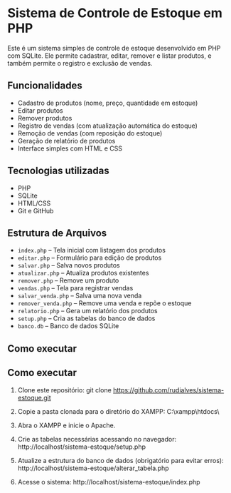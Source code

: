 # Sistema de Controle de Estoque em PHP

Este é um sistema simples de controle de estoque desenvolvido em PHP com SQLite. Ele permite cadastrar, editar, remover e listar produtos, e também permite o registro e exclusão de vendas.

## Funcionalidades

- Cadastro de produtos (nome, preço, quantidade em estoque)
- Editar produtos
- Remover produtos
- Registro de vendas (com atualização automática do estoque)
- Remoção de vendas (com reposição do estoque)
- Geração de relatório de produtos
- Interface simples com HTML e CSS

## Tecnologias utilizadas

- PHP
- SQLite
- HTML/CSS
- Git e GitHub

## Estrutura de Arquivos

- `index.php` – Tela inicial com listagem dos produtos
- `editar.php` – Formulário para edição de produtos
- `salvar.php` – Salva novos produtos
- `atualizar.php` – Atualiza produtos existentes
- `remover.php` – Remove um produto
- `vendas.php` – Tela para registrar vendas
- `salvar_venda.php` – Salva uma nova venda
- `remover_venda.php` – Remove uma venda e repõe o estoque
- `relatorio.php` – Gera um relatório dos produtos
- `setup.php` – Cria as tabelas do banco de dados
- `banco.db` – Banco de dados SQLite

## Como executar

## Como executar

1. Clone este repositório:
   git clone https://github.com/rudialves/sistema-estoque.git

2. Copie a pasta clonada para o diretório do XAMPP:
   C:\xampp\htdocs\

3. Abra o XAMPP e inicie o Apache.

4. Crie as tabelas necessárias acessando no navegador:
   http://localhost/sistema-estoque/setup.php

5. Atualize a estrutura do banco de dados (obrigatório para evitar erros):
   http://localhost/sistema-estoque/alterar_tabela.php

6. Acesse o sistema:
   http://localhost/sistema-estoque/index.php
